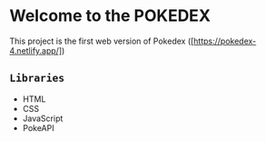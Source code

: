 # Welcome to the POKEDEX

This project is the first web version of Pokedex ([https://pokedex-4.netlify.app/])

## `Libraries`

* HTML
* CSS
* JavaScript
* PokeAPI
